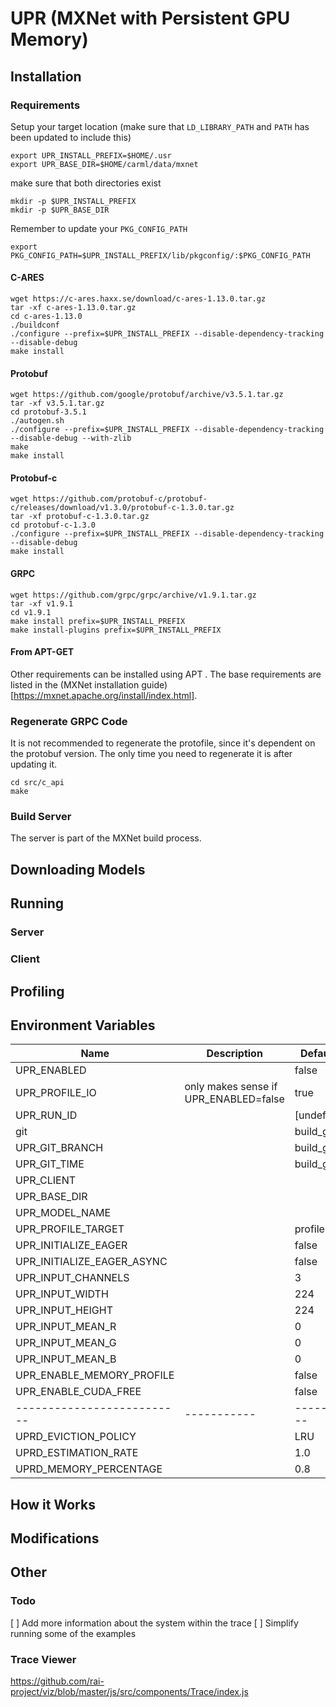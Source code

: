 # UPR (MXNet with Persistent GPU Memory)

## Installation

### Requirements

Setup your target location (make sure that `LD_LIBRARY_PATH` and `PATH` has been updated to include this)

```
export UPR_INSTALL_PREFIX=$HOME/.usr
export UPR_BASE_DIR=$HOME/carml/data/mxnet
```

make sure that both directories exist

```
mkdir -p $UPR_INSTALL_PREFIX
mkdir -p $UPR_BASE_DIR
```

Remember to update your `PKG_CONFIG_PATH`

```
export PKG_CONFIG_PATH=$UPR_INSTALL_PREFIX/lib/pkgconfig/:$PKG_CONFIG_PATH
```

#### C-ARES

```
wget https://c-ares.haxx.se/download/c-ares-1.13.0.tar.gz
tar -xf c-ares-1.13.0.tar.gz
cd c-ares-1.13.0
./buildconf
./configure --prefix=$UPR_INSTALL_PREFIX --disable-dependency-tracking --disable-debug
make install
```

#### Protobuf

```
wget https://github.com/google/protobuf/archive/v3.5.1.tar.gz
tar -xf v3.5.1.tar.gz
cd protobuf-3.5.1
./autogen.sh
./configure --prefix=$UPR_INSTALL_PREFIX --disable-dependency-tracking --disable-debug --with-zlib
make
make install
```

#### Protobuf-c

```
wget https://github.com/protobuf-c/protobuf-c/releases/download/v1.3.0/protobuf-c-1.3.0.tar.gz
tar -xf protobuf-c-1.3.0.tar.gz
cd protobuf-c-1.3.0
./configure --prefix=$UPR_INSTALL_PREFIX --disable-dependency-tracking --disable-debug
make install
```

#### GRPC

```
wget https://github.com/grpc/grpc/archive/v1.9.1.tar.gz
tar -xf v1.9.1
cd v1.9.1
make install prefix=$UPR_INSTALL_PREFIX
make install-plugins prefix=$UPR_INSTALL_PREFIX
```

#### From APT-GET

Other requirements can be installed using APT . The base requirements are listed in the (MXNet installation guide)[https://mxnet.apache.org/install/index.html].

### Regenerate GRPC Code

It is not recommended to regenerate the protofile, since it's dependent on the protobuf version.
The only time you need to regenerate it is after updating it.

```
cd src/c_api
make
```

### Build Server

The server is part of the MXNet build process.

## Downloading Models

## Running

### Server

### Client

## Profiling

## Environment Variables

| Name                       | Description                           | Default Value    |
| -------------------------- | ------------------------------------- | ---------------- |
| UPR_ENABLED                |                                       | false            |
| UPR_PROFILE_IO             | only makes sense if UPR_ENABLED=false | true             |
| UPR_RUN_ID                 |                                       | [undefined]      |
| git                        |                                       | build_git_sha    |
| UPR_GIT_BRANCH             |                                       | build_git_branch |
| UPR_GIT_TIME               |                                       | build_git_time   |
| UPR_CLIENT                 |                                       |                  |
| UPR_BASE_DIR               |                                       |                  |
| UPR_MODEL_NAME             |                                       |                  |
| UPR_PROFILE_TARGET         |                                       | profile.json     |
| UPR_INITIALIZE_EAGER       |                                       | false            |
| UPR_INITIALIZE_EAGER_ASYNC |                                       | false            |
| UPR_INPUT_CHANNELS         |                                       | 3                |
| UPR_INPUT_WIDTH            |                                       | 224              |
| UPR_INPUT_HEIGHT           |                                       | 224              |
| UPR_INPUT_MEAN_R           |                                       | 0                |
| UPR_INPUT_MEAN_G           |                                       | 0                |
| UPR_INPUT_MEAN_B           |                                       | 0                |
| UPR_ENABLE_MEMORY_PROFILE  |                                       | false            |
| UPR_ENABLE_CUDA_FREE       |                                       | false            |
| -------------------------- | -----------                           | -------------    |
| UPRD_EVICTION_POLICY       |                                       | LRU              |
| UPRD_ESTIMATION_RATE       |                                       | 1.0              |
| UPRD_MEMORY_PERCENTAGE     |                                       | 0.8              |

## How it Works

## Modifications

## Other

### Todo

[ ] Add more information about the system within the trace
[ ] Simplify running some of the examples

### Trace Viewer

https://github.com/rai-project/viz/blob/master/js/src/components/Trace/index.js
